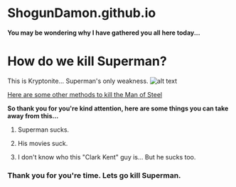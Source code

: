 ShogunDamon.github.io
=====================

**You may be wondering why I have gathered you all here today...**

# How do we kill Superman?

This is Kryptonite... Superman's only weakness.
![alt text](http://my.fakingnews.firstpost.com/files/2014/01/Kryptonite.jpg)

[Here are some other methods to kill the Man of Steel](http://answers.yahoo.com/question/index?qid=20060824130401AAWo4Ed)

**So thank you for you're kind attention, here are some things you can take away from this...**

1. Superman sucks.

2. His movies suck.

3. I don't know who this "Clark Kent" guy is... But he sucks too.

### Thank you for you're time. Lets go kill Superman.
